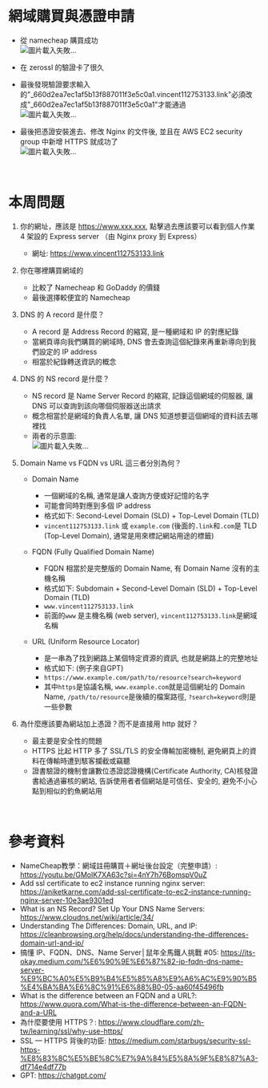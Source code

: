 # 網域購買與憑證申請

- 從 namecheap 購買成功
<br>![圖片載入失敗...](https://i.imgur.com/2bfxMpH.jpg "")

- 在 zerossl 的驗證卡了很久
- 最後發現驗證要求輸入的"_660d2ea7ec1af5b13f887011f3e5c0a1.vincent112753133.link"必須改成"_660d2ea7ec1af5b13f887011f3e5c0a1"才能通過
<br>![圖片載入失敗...](https://i.imgur.com/nPCHN1h.jpg "")

- 最後把憑證安裝進去、修改 Nginx 的文件後, 並且在 AWS EC2 security group 中新增 HTTPS 就成功了
<br>![圖片載入失敗...](https://i.imgur.com/evin41V.jpg "")

<br>

# 本周問題

1. 你的網址，應該是 https://www.xxx.xxx, 點擊過去應該要可以看到個人作業 4 架設的 Express server （由 Nginx proxy 到 Express）
    - 網址: https://www.vincent112753133.link

2. 你在哪裡購買網域的
    - 比較了 Namecheap 和 GoDaddy 的價錢
    - 最後選擇較便宜的 Namecheap

3. DNS 的 A record 是什麼？
    - A record 是 Address Record 的縮寫, 是一種網域和 IP 的對應紀錄
    - 當網頁導向我們購買的網域時, DNS 會去查詢這個紀錄來再重新導向到我們設定的 IP address
    - 相當於紀錄轉送資訊的概念

4. DNS 的 NS record 是什麼？
    - NS record 是 Name Server Record 的縮寫, 記錄這個網域的伺服器, 讓 DNS 可以查詢到該向哪個伺服器送出請求
    - 概念相當於是網域的負責人名單, 讓 DNS 知道想要這個網域的資料該去哪裡找
    - 兩者的示意圖: 
    <br>![圖片載入失敗...](https://i.imgur.com/kSH9oeD.jpg "")

5. Domain Name vs FQDN vs URL 這三者分別為何？

    - Domain Name
        - 一個網域的名稱, 通常是讓人查詢方便或好記憶的名字
        - 可能會同時對應到多個 IP address
        - 格式如下: Second-Level Domain (SLD) + Top-Level Domain (TLD)
        - `vincent112753133.link` 或 `example.com`  (後面的`.link`和`.com`是 TLD (Top-Level Domain), 通常是用來標記網站用途的標籤)

    - FQDN (Fully Qualified Domain Name)
        - FQDN 相當於是完整版的 Domain Name, 有 Domain Name 沒有的主機名稱
        - 格式如下: Subdomain + Second-Level Domain (SLD) + Top-Level Domain (TLD)
        - `www.vincent112753133.link`
        - 前面的`www` 是主機名稱 (web server), `vincent112753133.link`是網域名稱

    - URL (Uniform Resource Locator)
        - 是一串為了找到網路上某個特定資源的資訊, 也就是網路上的完整地址
        - 格式如下: (例子來自GPT)
        - `https://www.example.com/path/to/resource?search=keyword`
        - 其中`https`是協議名稱, `www.example.com`就是這個網址的 Domain Name, `/path/to/resource`是後續的檔案路徑, `?search=keyword`則是一些參數
        
6. 為什麼應該要為網站加上憑證？而不是直接用 http 就好？
    - 最主要是安全性的問題
    - HTTPS 比起 HTTP 多了 SSL/TLS 的安全傳輸加密機制, 避免網頁上的資料在傳輸時遭到駭客攔截或竊聽
    - 證書驗證的機制會讓數位憑證認證機構(Certificate Authority, CA)核發證書給通過審核的網站, 告訴使用者者個網站是可信任、安全的, 避免不小心點到相似的釣魚網站用

<br>

# 參考資料
* NameCheap教學：網域註冊購買＋網址後台設定（完整申請）: https://youtu.be/GMolK7XA63c?si=4nY7h76BomspV0uZ
* Add ssl certificate to ec2 instance running nginx server: https://aniketkarne.com/add-ssl-certificate-to-ec2-instance-running-nginx-server-10e3ae9301ed
* What is an NS Record? Set Up Your DNS Name Servers: https://www.cloudns.net/wiki/article/34/
* Understanding The Differences: Domain, URL, and IP: https://cleanbrowsing.org/help/docs/understanding-the-differences-domain-url-and-ip/
* 搞懂 IP、FQDN、DNS、Name Server│鼠年全馬鐵人挑戰 #05: https://its-okay.medium.com/%E6%90%9E%E6%87%82-ip-fqdn-dns-name-server-%E9%BC%A0%E5%B9%B4%E5%85%A8%E9%A6%AC%E9%90%B5%E4%BA%BA%E6%8C%91%E6%88%B0-05-aa60f45496fb
* What is the difference between an FQDN and a URL?: https://www.quora.com/What-is-the-difference-between-an-FQDN-and-a-URL
* 為什麼要使用 HTTPS？: https://www.cloudflare.com/zh-tw/learning/ssl/why-use-https/
* SSL — HTTPS 背後的功臣: https://medium.com/starbugs/security-ssl-https-%E8%83%8C%E5%BE%8C%E7%9A%84%E5%8A%9F%E8%87%A3-df714e4df77b
* GPT: https://chatgpt.com/